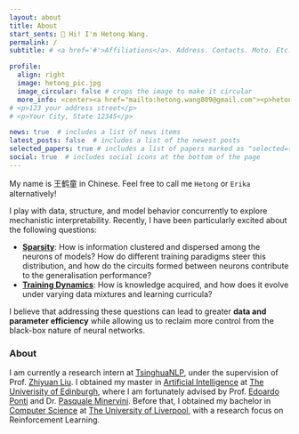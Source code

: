 ```yaml
---
layout: about
title: About
start_sents: 👋 Hi! I'm Hetong Wang. 
permalink: /
subtitle: # <a href='#'>Affiliations</a>. Address. Contacts. Moto. Etc.

profile:
  align: right
  image: hetong_pic.jpg
  image_circular: false # crops the image to make it circular
  more_info: <center><a href="mailto:hetong.wang809@gmail.com"><p>hetong.wang809@gmail.com</a></p></center>
# <p>123 your address street</p>
# <p>Your City, State 12345</p>

news: true  # includes a list of news items
latest_posts: false  # includes a list of the newest posts
selected_papers: true # includes a list of papers marked as "selected={true}"
social: true  # includes social icons at the bottom of the page
---
```

My name is 王鹤童 in Chinese. Feel free to call me `Hetong` or `Erika` alternatively! 

I play with data, structure, and model behavior concurrently to explore mechanistic interpretability. Recently, I have been particularly excited about the following questions:

* **<u>Sparsity</u>**: How is information clustered and dispersed among the neurons of models? How do different training paradigms steer this distribution, and how do the circuits formed between neurons contribute to the generalisation performance?
* **<u>Training Dynamics</u>**: How is knowledge acquired, and how does it evolve under varying data mixtures and learning curricula?

I believe that addressing these questions can lead to greater **data and parameter efficiency** while allowing us to reclaim more control from the black-box nature of neural networks. 

<!-- Besides, I am interested in explaining deep learning through the lens of [information theory](https://en.wikipedia.org/wiki/Information_theory), such as [information bottleneck](https://en.wikipedia.org/wiki/Information_bottleneck_method). -->


<!-- My ultimate research goal is to build a general-purpose model that could go beyond imitation and simple memorization, i.e. perform as intelligent agents, who can learn new strategies from few but essential data, e.g. task description and instruction, rules and interaction with the environment. 

Meanwhile, I found **(1) the interpretability of deep neural models**, **(2) data and parameter efficient skill discovery and alignment methods**, **(3) cross-lingual and Out-Of-Distribution(OOD) generalisation**, are interesting topics that could lead me towards the grand goal. 

Moreover, formulating and explaining deep learning through the lens of [information theory](https://en.wikipedia.org/wiki/Information_theory) attracted and inspired me a lot, I am excited to discuss this topic with folks who interested as well! -->

### About

I am currently a research intern at [TsinghuaNLP](https://nlp.csai.tsinghua.edu.cn/), under the supervision of Prof. [Zhiyuan Liu](https://nlp.csai.tsinghua.edu.cn/~lzy/). I obtained my master in [Artificial Intelligence](https://www.ed.ac.uk/studying/postgraduate/degrees/index.php?r=site/view&edition=2024&id=107) at [The Univerisity of Edinburgh](https://www.ed.ac.uk/), where I am fortunately advised by Prof. [Edoardo Ponti](https://ducdauge.github.io) and Dr. [Pasquale Minervini](https://neuralnoise.com). Before that, I obtained my bachelor in [Computer Science](https://www.liverpool.ac.uk/courses/2024/computer-science-bsc-hons) at [The University of Liverpool](https://www.liverpool.ac.uk/), with a research focus on Reinforcement Learning.

<!-- , working closely with Prof. [Gabriella Pizzuto](https://gabriellapizzuto.github.io/) under the supervision of Prof. [Andy Cooper](https://www.liverpool.ac.uk/chemistry/staff/andrew-cooper/) -->